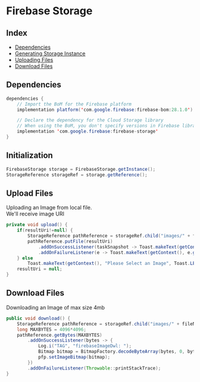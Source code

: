 # Firebase Storage

## Index

* [Dependencies](#dependencies)  
* [Generating Storage Instance](#initialization)  
* [Uploading Files](#upload-files)
* [Download Files](#download-files)

## Dependencies
```Java
dependencies {
    // Import the BoM for the Firebase platform
    implementation platform('com.google.firebase:firebase-bom:28.1.0')

    // Declare the dependency for the Cloud Storage library
    // When using the BoM, you don't specify versions in Firebase library dependencies
    implementation 'com.google.firebase:firebase-storage'
}
```

## Initialization

```Java
FirebaseStorage storage = FirebaseStorage.getInstance();
StorageReference storageRef = storage.getReference();
```

## Upload Files
Uploading an Image from local file.  
We'll receive image URI 

```Java
private void upload() {
    if(resultUri!=null) {
        StorageReference pathReference = storageRef.child("images/" + fileName);
        pathReference.putFile(resultUri)
            .addOnSuccessListener(taskSnapshot -> Toast.makeText(getContext(), "Image was uploaded", Toast.LENGTH_SHORT).show())
            .addOnFailureListener(e -> Toast.makeText(getContext(), e.getMessage(), Toast.LENGTH_SHORT).show());
    } else
        Toast.makeText(getContext(), "Please Select an Image", Toast.LENGTH_SHORT).show();
    resultUri = null;
}
```

## Download Files
Downloading an Image of max size 4mb
```Java
public void download() {
    StorageReference pathReference = storageRef.child("images/" + fileName);
    long MAXBYTES = 4096*4096;
    pathReference.getBytes(MAXBYTES)
        .addOnSuccessListener(bytes -> {
            Log.i("TAG", "firebaseImageDwl: ");
            Bitmap bitmap = BitmapFactory.decodeByteArray(bytes, 0, bytes.length);
            pfp.setImageBitmap(bitmap);
        })
        .addOnFailureListener(Throwable::printStackTrace);
}
```  
